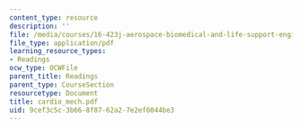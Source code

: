 ```yaml
---
content_type: resource
description: ''
file: /media/courses/16-423j-aerospace-biomedical-and-life-support-engineering-spring-2006/9cef3c5c3b668f8762a27e2ef6044be3_cardio_mech.pdf
file_type: application/pdf
learning_resource_types:
- Readings
ocw_type: OCWFile
parent_title: Readings
parent_type: CourseSection
resourcetype: Document
title: cardio_mech.pdf
uid: 9cef3c5c-3b66-8f87-62a2-7e2ef6044be3
---
```

